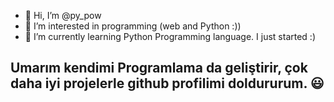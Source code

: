 - 👋 Hi, I’m @py_pow
- 👀 I’m interested in programming (web and Python :))
- 🌱 I’m currently learning Python Programming language.  I just started :)
## Umarım kendimi Programlama da geliştirir, çok daha iyi projelerle github profilimi doldururum. 😃

<!---
py-pow/py-pow is a ✨ special ✨ repository because its `README.md` (this file) appears on your GitHub profile.
You can click the Preview link to take a look at your changes.
--->
